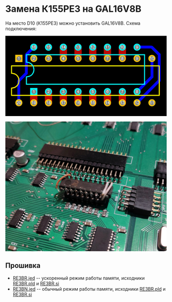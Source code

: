 # Замена К155РЕ3 на GAL16V8B

На место D10 (К155РЕ3) можно установить GAL16V8B. Схема подключения:

![P1](/GAL-RE3/GAL2RE3.png)

![P2](/GAL-RE3/GAL2RE3.jpg)

## Прошивка
* [RE3BR.jed](/GAL-RE3/RE3BR.jed) -- ускоренный режим работы памяти, исходники [RE3BR.pld](/GAL-RE3/RE3BR.pld) и [RE3BR.si](/GAL-RE3/RE3BR.si)
* [RE3BN.jed](/GAL-RE3/RE3BN.jed) -- обычный режим работы памяти, исходники [RE3BR.pld](/GAL-RE3/RE3BN.pld) и [RE3BR.si](/GAL-RE3/RE3BN.si)
